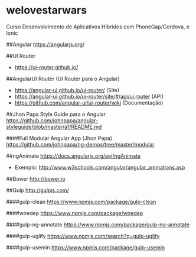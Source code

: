 # welovestarwars
Curso Desenvolvimento de Aplicativos Híbridos com PhoneGap/Cordova, e Ionic

##Angular
https://angularjs.org/

##UI Router
- https://ui-router.github.io/

##AngularUI Router (UI Router para o Angular)
- https://angular-ui.github.io/ui-router/ (Site)
- https://angular-ui.github.io/ui-router/site/#/api/ui.router (API)
- https://github.com/angular-ui/ui-router/wiki (Documentação)


##Jhon Papa Style Guide para o Angular
https://github.com/johnpapa/angular-styleguide/blob/master/a1/README.md

####Full Modular Angular App (Jhon Papa)
https://github.com/johnpapa/ng-demos/tree/master/modular

##ngAnimate
https://docs.angularjs.org/api/ngAnimate
- Exemplo: http://www.w3schools.com/angular/angular_animations.asp

##Bower
http://bower.io

##Gulp
http://gulpjs.com/

####gulp-clean
https://www.npmjs.com/package/gulp-clean

####wiredep
https://www.npmjs.com/package/wiredep

####gulp-ng-annotate
https://www.npmjs.com/package/gulp-ng-annotate

####gulp-uglify
https://www.npmjs.com/search?q=gulp-uglify

####gulp-usemin
https://www.npmjs.com/package/gulp-usemin
